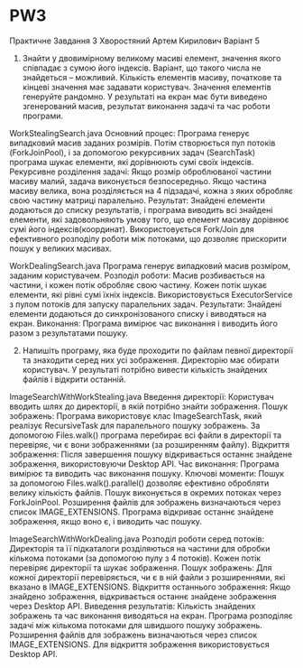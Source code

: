 # PW3
Практичне Завдання 3
Хворостяний Артем Кирилович
Варіант 5

1. Знайти у двовимірному великому масиві елемент, значення
якого співпадає з сумою його індексів. Варіант, що такого числа не
знайдеться – можливий.
Кількість елементів масиву, початкове та кінцеві значення має
задавати користувач. Значення елементів генеруйте рандомно.
У результаті на екран має бути виведено згенерований масив,
результат виконання задачі та час роботи програми.

WorkStealingSearch.java
Основний процес:
Програма генерує випадковий масив заданих розмірів.
Потім створюється пул потоків (ForkJoinPool), і за допомогою рекурсивних задач (SearchTask) програма шукає елементи, які дорівнюють сумі своїх індексів.
Рекурсивне розділення задачі:
Якщо розмір оброблюваної частини масиву малий, задача виконується безпосередньо.
Якщо частина масиву велика, вона розділяється на 4 підзадачі, кожна з яких обробляє свою частину матриці паралельно.
Результат:
Знайдені елементи додаються до списку результатів, і програма виводить всі знайдені елементи, які задовольняють умову того, що елемент масиву дорівнює сумі його індексів(координат).
Використовується Fork/Join для ефективного розподілу роботи між потоками, що дозволяє прискорити пошук у великих масивах.


WorkDealingSearch.java
Програма генерує випадковий масив розміром, заданим користувачем.
Розподіл роботи:
Масив розбивається на частини, і кожен потік обробляє свою частину.
Кожен потік шукає елементи, які рівні сумі їхніх індексів.
Використовується ExecutorService з пулом потоків для запуску паралельних задач.
Результати:
Знайдені елементи додаються до синхронізованого списку і виводяться на екран.
Виконання:
Програма вимірює час виконання і виводить його разом з результатами пошуку.

2. Напишіть програму, яка буде проходити по файлам певної
директорії та знаходити серед них усі зображення.
Директорію має обирати користувач.
У результаті потрібно вивести кількість знайдених файлів і
відкрити останній.

ImageSearchWithWorkStealing.java
Введення директорії: Користувач вводить шлях до директорії, в якій потрібно знайти зображення.
Пошук зображень:
Програма використовує клас ImageSearchTask, який реалізує RecursiveTask для паралельного пошуку зображень.
За допомогою Files.walk() програма перебирає всі файли в директорії та перевіряє, чи є вони зображеннями (за розширенням файлу).
Відкриття зображення: Після завершення пошуку відкривається останнє знайдене зображення, використовуючи Desktop API.
Час виконання: Програма вимірює та виводить час виконання пошуку.
Ключові моменти:
Пошук за допомогою Files.walk().parallel() дозволяє ефективно обробляти велику кількість файлів.
Пошук виконується в окремих потоках через ForkJoinPool.
Розширення файлів для зображень визначаються через список IMAGE_EXTENSIONS.
Програма відкриває останнє знайдене зображення, якщо воно є, і виводить час пошуку.

ImageSearchWithWorkDealing.java
Розподіл роботи серед потоків:
Директорія та її підкаталоги розділяються на частини для обробки кількома потоками (за допомогою пулу з 4 потоків).
Кожен потік перевіряє директорії та шукає зображення.
Пошук зображень:
Для кожної директорії перевіряється, чи є в ній файли з розширеннями, які вказано в IMAGE_EXTENSIONS.
Відкриття останнього зображення: Якщо знайдено зображення, відкривається останнє знайдене зображення через Desktop API.
Виведення результатів: Кількість знайдених зображень та час виконання виводяться на екран.
Програма розподіляє задачі між кількома потоками для швидшого пошуку зображень.
Розширення файлів для зображень визначаються через список IMAGE_EXTENSIONS.
Для відкриття зображення використовується Desktop API.
